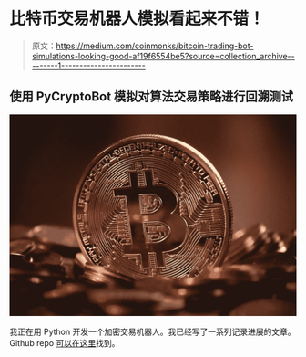 # 比特币交易机器人模拟看起来不错！

> 原文：<https://medium.com/coinmonks/bitcoin-trading-bot-simulations-looking-good-af19f6554be5?source=collection_archive---------1----------------------->

## 使用 PyCryptoBot 模拟对算法交易策略进行回溯测试

![](img/a9b98f5b0525c74b0527ecae78f3ea7d.png)

我正在用 Python 开发一个加密交易机器人。我已经写了一系列记录进展的文章。Github repo [可以在这里](https://github.com/whittlem/pycryptobot)找到。